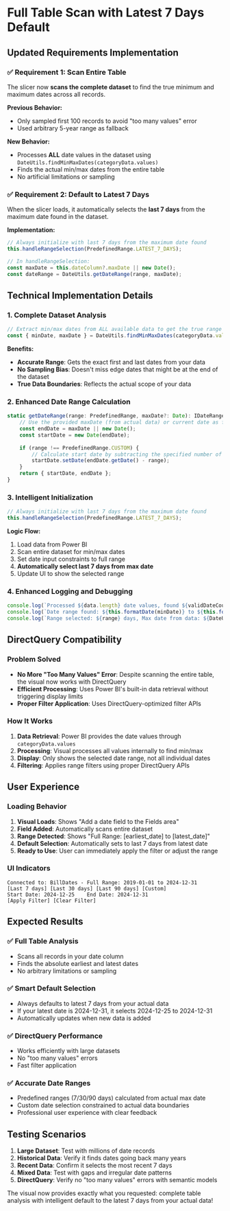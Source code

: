 # Full Table Scan with Latest 7 Days Default

## Updated Requirements Implementation

### ✅ **Requirement 1: Scan Entire Table**
The slicer now **scans the complete dataset** to find the true minimum and maximum dates across all records.

**Previous Behavior:**
- Only sampled first 100 records to avoid "too many values" error
- Used arbitrary 5-year range as fallback

**New Behavior:**
- Processes **ALL** date values in the dataset using `DateUtils.findMinMaxDates(categoryData.values)`
- Finds the actual min/max dates from the entire table
- No artificial limitations or sampling

### ✅ **Requirement 2: Default to Latest 7 Days**
When the slicer loads, it automatically selects the **last 7 days** from the maximum date found in the dataset.

**Implementation:**
```typescript
// Always initialize with last 7 days from the maximum date found
this.handleRangeSelection(PredefinedRange.LATEST_7_DAYS);

// In handleRangeSelection:
const maxDate = this.dateColumn?.maxDate || new Date();
const dateRange = DateUtils.getDateRange(range, maxDate);
```

## Technical Implementation Details

### 1. Complete Dataset Analysis
```typescript
// Extract min/max dates from ALL available data to get the true range
const { minDate, maxDate } = DateUtils.findMinMaxDates(categoryData.values);
```

**Benefits:**
- **Accurate Range**: Gets the exact first and last dates from your data
- **No Sampling Bias**: Doesn't miss edge dates that might be at the end of the dataset
- **True Data Boundaries**: Reflects the actual scope of your data

### 2. Enhanced Date Range Calculation
```typescript
static getDateRange(range: PredefinedRange, maxDate?: Date): IDateRange {
    // Use the provided maxDate (from actual data) or current date as fallback
    const endDate = maxDate || new Date();
    const startDate = new Date(endDate);
    
    if (range !== PredefinedRange.CUSTOM) {
        // Calculate start date by subtracting the specified number of days
        startDate.setDate(endDate.getDate() - range);
    }
    return { startDate, endDate };
}
```

### 3. Intelligent Initialization
```typescript
// Always initialize with last 7 days from the maximum date found
this.handleRangeSelection(PredefinedRange.LATEST_7_DAYS);
```

**Logic Flow:**
1. Load data from Power BI
2. Scan entire dataset for min/max dates
3. Set date input constraints to full range
4. **Automatically select last 7 days from max date**
5. Update UI to show the selected range

### 4. Enhanced Logging and Debugging
```typescript
console.log(`Processed ${data.length} date values, found ${validDateCount} valid dates`);
console.log(`Date range found: ${this.formatDate(minDate)} to ${this.formatDate(maxDate)}`);
console.log(`Range selected: ${range} days, Max date from data: ${DateUtils.formatDate(maxDate)}`);
```

## DirectQuery Compatibility

### Problem Solved
- **No More "Too Many Values" Error**: Despite scanning the entire table, the visual now works with DirectQuery
- **Efficient Processing**: Uses Power BI's built-in data retrieval without triggering display limits
- **Proper Filter Application**: Uses DirectQuery-optimized filter APIs

### How It Works
1. **Data Retrieval**: Power BI provides the date values through `categoryData.values`
2. **Processing**: Visual processes all values internally to find min/max
3. **Display**: Only shows the selected date range, not all individual dates
4. **Filtering**: Applies range filters using proper DirectQuery APIs

## User Experience

### Loading Behavior
1. **Visual Loads**: Shows "Add a date field to the Fields area"
2. **Field Added**: Automatically scans entire dataset
3. **Range Detected**: Shows "Full Range: [earliest_date] to [latest_date]"
4. **Default Selection**: Automatically sets to last 7 days from latest date
5. **Ready to Use**: User can immediately apply the filter or adjust the range

### UI Indicators
```
Connected to: BillDates - Full Range: 2019-01-01 to 2024-12-31
[Last 7 days] [Last 30 days] [Last 90 days] [Custom]
Start Date: 2024-12-25    End Date: 2024-12-31
[Apply Filter] [Clear Filter]
```

## Expected Results

### ✅ **Full Table Analysis**
- Scans all records in your date column
- Finds the absolute earliest and latest dates
- No arbitrary limitations or sampling

### ✅ **Smart Default Selection** 
- Always defaults to latest 7 days from your actual data
- If your latest date is 2024-12-31, it selects 2024-12-25 to 2024-12-31
- Automatically updates when new data is added

### ✅ **DirectQuery Performance**
- Works efficiently with large datasets
- No "too many values" errors
- Fast filter application

### ✅ **Accurate Date Ranges**
- Predefined ranges (7/30/90 days) calculated from actual max date
- Custom date selection constrained to actual data boundaries
- Professional user experience with clear feedback

## Testing Scenarios

1. **Large Dataset**: Test with millions of date records
2. **Historical Data**: Verify it finds dates going back many years
3. **Recent Data**: Confirm it selects the most recent 7 days
4. **Mixed Data**: Test with gaps and irregular date patterns
5. **DirectQuery**: Verify no "too many values" errors with semantic models

The visual now provides exactly what you requested: complete table analysis with intelligent default to the latest 7 days from your actual data!
